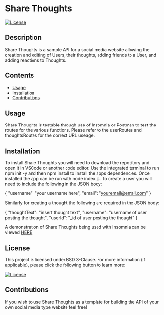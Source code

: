 # Share Thoughts

  [![License](https://img.shields.io/badge/License-BSD_3--Clause-blue.svg)](https://opensource.org/licenses/BSD-3-Clause)

  ## Description

  Share Thoughts is a sample API for a social media website allowing the creation and editing of Users, their thoughts, adding friends to a User, and adding reactions to Thoughts.

  ## Contents
  
  - [Usage](#usage)
  - [Installation](#installation)
  - [Contributions](#contributions)

  ## Usage

  Share Thoughts is testable through use of Insomnia or Postman to test the routes for the various functions. Please refer to the userRoutes and thoughtsRoutes for the correct URL useage.

  ## Installation
  
  To install Share Thoughts you will need to download the repository and open it in VSCode or another code editor. Use the integrated terminal to run npm init -y and then npm install to install the apps dependencies. Once installed the app can be run with node index.js. To create a user you will need to include the following in the JSON body:

{ 
  "username": "your username here", 
  "email": "youremail@email.com"
}

Similarly for creating a thought the following are required in the JSON body:

{
	"thoughtText": "insert thought text",
	"username": "username of user posting the thought",
	"userId": "_id of user posting the thought"
}

A demonstration of Share Thoughts being used with Insomnia can be viewed [HERE](https://drive.google.com/file/d/1ZBcL_xtdUMJh4YoLAuXlkM1hJhrz8hhx/view?usp=share_link)

  ## License

  This project is licensed under BSD 3-Clause. For more information (if applicable), please click the following button to learn more:

  [![License](https://img.shields.io/badge/License-BSD_3--Clause-blue.svg)](https://opensource.org/licenses/BSD-3-Clause)

  ## Contributions
  
  If you wish to use Share Thoughts as a template for building the API of your own social media type website feel free!
